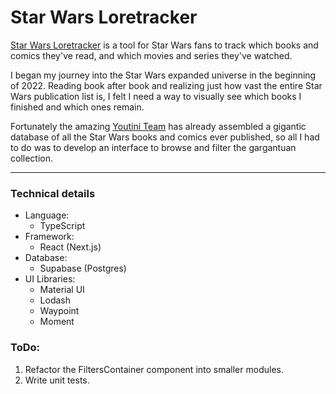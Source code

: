 # Star Wars Loretracker

[Star Wars Loretracker](https://star-wars-loretracker.vercel.app/) is a tool for Star Wars fans to track which books and comics they've read, and which movies and series they've watched.

I began my journey into the Star Wars expanded universe in the beginning of 2022. Reading book after book and realizing just how vast the entire Star Wars publication list is, I felt I need a way to visually see which books I finished and which ones remain.

Fortunately the amazing [Youtini Team](https://youtini.com) has already assembled a gigantic database of all the Star Wars books and comics ever published, so all I had to do was to develop an interface to browse and filter the gargantuan collection.

---

### Technical details

- Language:
  - TypeScript
- Framework:
  - React (Next.js)
- Database:
  - Supabase (Postgres)
- UI Libraries:
  - Material UI
  - Lodash
  - Waypoint
  - Moment

### ToDo:

1. Refactor the FiltersContainer component into smaller modules.
2. Write unit tests.
